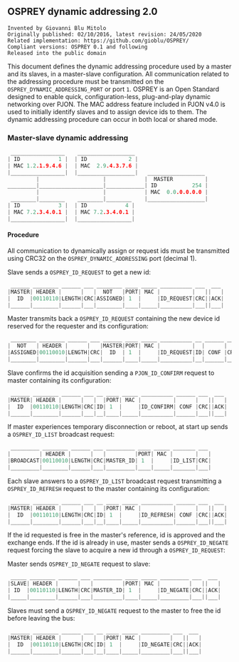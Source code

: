 ## OSPREY dynamic addressing 2.0
```
Invented by Giovanni Blu Mitolo
Originally published: 02/10/2016, latest revision: 24/05/2020
Related implementation: https://github.com/gioblu/OSPREY/
Compliant versions: OSPREY 0.1 and following
Released into the public domain
```
This document defines the dynamic addressing procedure used by a master and its slaves, in a master-slave configuration. All communication related to the addressing procedure must be transmitted on the `OSPREY_DYNAMIC_ADDRESSING_PORT` or port `1`. OSPREY is an Open Standard designed to enable quick, configuration-less, plug-and-play dynamic networking over PJON. The MAC address feature included in PJON v4.0 is used to initially identify slaves and to assign device ids to them. The dynamic addressing procedure can occur in both local or shared mode.

### Master-slave dynamic addressing
```cpp  
 _________________    __________________    
| ID            1 |  | ID             2 |   
| MAC 1.2.1.9.4.6 |  | MAC  2.9.4.3.7.6 |   
|_________________|  |__________________|   __________________
         |                    |            |  MASTER          |
_________|____________________|____________| ID           254 |
         |                    |            | MAC  0.0.0.0.0.0 |
 ________|________    ________|________    |__________________|
| ID            3 |  | ID            4 |    
| MAC 7.2.3.4.0.1 |  | MAC 7.2.3.4.0.1 |    
|_________________|  |_________________|    
```

#### Procedure
All communication to dynamically assign or request ids must be transmitted using CRC32 on the `OSPREY_DYNAMIC_ADDRESSING` port (decimal 1).

Slave sends a `OSPREY_ID_REQUEST` to get a new id:
```cpp  
 ______ ________ ______ ___ ________ ____ _____ __________ ___  ___
|MASTER| HEADER |      |   |  NOT   |PORT| MAC |          |   ||   |
|  ID  |00110110|LENGTH|CRC|ASSIGNED| 1  |     |ID_REQUEST|CRC||ACK|
|______|________|______|___|________|____|_____|__________|___||___|
```
Master transmits back a `OSPREY_ID_REQUEST` containing the new device id reserved for the requester and its configuration:
```cpp  
 ________ ________ ______ ___ ______ ____ _____ __________ __ ______ ___
|  NOT   | HEADER |      |   |MASTER|PORT| MAC |          |  |      |   |
|ASSIGNED|00110010|LENGTH|CRC|  ID  | 1  |     |ID_REQUEST|ID| CONF |CRC|
|________|________|______|___|______|____|_____|__________|__|______|___|
```
Slave confirms the id acquisition sending a `PJON_ID_CONFIRM` request to master containing its configuration:
```cpp  
 ______ ________ ______ ___ __ ____ _____ __________ ______ ___  ___
|MASTER| HEADER |      |   |  |PORT| MAC |          |      |   ||   |
|  ID  |00110110|LENGTH|CRC|ID| 1  |     |ID_CONFIRM| CONF |CRC||ACK|
|______|________|______|___|__|____|_____|__________|______|___||___|
```
If master experiences temporary disconnection or reboot, at start up sends a `OSPREY_ID_LIST` broadcast request:
```cpp  
 _________ ________ ______ ___ _________ ____ _____ _______ ___
|         | HEADER |      |   |         |PORT| MAC |       |   |
|BROADCAST|00110010|LENGTH|CRC|MASTER_ID| 1  |     |ID_LIST|CRC|
|_________|________|______|___|_________|____|_____|_______|___|
```
Each slave answers to a `OSPREY_ID_LIST` broadcast request transmitting a `OSPREY_ID_REFRESH` request to the master containing its configuration:
```cpp  
 ______ ________ ______ ___ __ ____ _____ __________ ______ ___  ___
|MASTER| HEADER |      |   |  |PORT| MAC |          |      |   ||   |
|  ID  |00110110|LENGTH|CRC|ID| 1  |     |ID_REFRESH| CONF |CRC||ACK|
|______|________|______|___|__|____|_____|__________|______|___||___|
```
If the id requested is free in the master's reference, id is approved and the exchange ends. If the id is already in use, master sends a `OSPREY_ID_NEGATE` request forcing the slave to acquire a new id through a `OSPREY_ID_REQUEST`:

Master sends `OSPREY_ID_NEGATE` request to slave:
```cpp  
 _____ ________ ______ ___ _________ ____ _____ _________ ___  ___
|SLAVE| HEADER |      |   |         |PORT| MAC |         |   ||   |
| ID  |00110110|LENGTH|CRC|MASTER_ID| 1  |     |ID_NEGATE|CRC||ACK|
|_____|________|______|___|_________|____|_____|_________|___||___|
```
Slaves must send a `OSPREY_ID_NEGATE` request to the master to free the id before leaving the bus:
```cpp  
 ______ ________ ______ ___ __ ____ _____ _________ ___  ___
|MASTER| HEADER |      |   |  |PORT| MAC |         |   ||   |
|  ID  |00110110|LENGTH|CRC|ID| 1  |     |ID_NEGATE|CRC||ACK|
|______|________|______|___|__|____|_____|_________|___||___|
```
